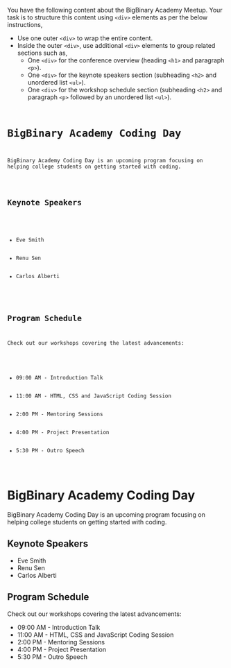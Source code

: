 You have the following content about the BigBinary Academy Meetup. Your task is to structure this content using `<div>` elements as per the below instructions,

- Use one outer `<div>` to wrap the entire content.
- Inside the outer `<div>`, use additional `<div>` elements to group related sections such as,
    - One `<div>` for the conference overview (heading `<h1>` and paragraph `<p>`).
    - One `<div>` for the keynote speakers section (subheading `<h2>` and unordered list `<ul>`).
    - One `<div>` for the workshop schedule section (subheading `<h2>` and paragraph `<p>` followed by an unordered list `<ul>`).


<codeblock language="html" type="exercise" testMode="fixedInput">
<code>
<h1>BigBinary Academy Coding Day</h1>
<p>BigBinary Academy Coding Day is an upcoming program focusing on helping college students on getting started with coding.</p>

<h2>Keynote Speakers</h2>
<ul>
    <li>Eve Smith</li>
    <li>Renu Sen</li>
    <li>Carlos Alberti</li>
</ul>

<h2>Program Schedule</h2>
<p>Check out our workshops covering the latest advancements:</p>
<ul>
    <li>09:00 AM - Introduction Talk</li>
    <li>11:00 AM - HTML, CSS and JavaScript Coding Session</li>
    <li>2:00 PM - Mentoring Sessions</li>
    <li>4:00 PM - Project Presentation</li>
    <li>5:30 PM - Outro Speech</li>
</ul>
</code>

<solution>
<div>
    <div>
        <h1>BigBinary Academy Coding Day</h1>
        <p>BigBinary Academy Coding Day is an upcoming program focusing on helping college students on getting started with coding.</p>
    </div>
    <div>
        <h2>Keynote Speakers</h2>
        <ul>
            <li>Eve Smith</li>
            <li>Renu Sen</li>
            <li>Carlos Alberti</li>
        </ul>
    </div>
    <div>
        <h2>Program Schedule</h2>
        <p>Check out our workshops covering the latest advancements:</p>
        <ul>
            <li>09:00 AM - Introduction Talk</li>
            <li>11:00 AM - HTML, CSS and JavaScript Coding Session</li>
            <li>2:00 PM - Mentoring Sessions</li>
            <li>4:00 PM - Project Presentation</li>
            <li>5:30 PM - Outro Speech</li>
        </ul>
    </div>
</div>
</solution>
</codeblock>